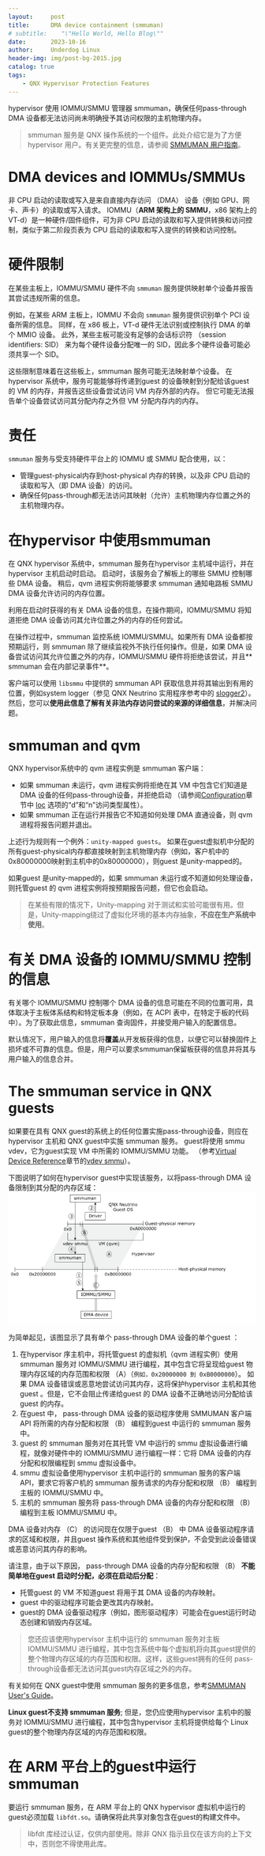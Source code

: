 ```yaml
---
layout:     post
title:      DMA device containment (smmuman)
# subtitle:    "\"Hello World, Hello Blog\""
date:       2023-10-16
author:     Underdog Linux
header-img: img/post-bg-2015.jpg
catalog: true
tags:
    - QNX Hypervisor Protection Features
---
```


hypervisor 使用 IOMMU/SMMU 管理器 smmuman，确保任何pass-through DMA 设备都无法访问尚未明确授予其访问权限的主机物理内存。

> smmuman 服务是 QNX 操作系统的一个组件。此处介绍它是为了方便hypervisor 用户。有关更完整的信息，请参阅 [SMMUMAN 用户指南](https://www.qnx.com/developers/docs/7.1/com.qnx.doc.smmuman.user/topic/about.html)。

# DMA devices and IOMMUs/SMMUs

非 CPU 启动的读取或写入是来自直接内存访问 （DMA） 设备（例如 GPU、网卡、声卡）的读取或写入请求。
IOMMU（**ARM 架构上的 SMMU**，x86 架构上的 VT-d）是一种硬件/固件组件，可为非 CPU 启动的读取和写入提供转换和访问控制，类似于第二阶段页表为 CPU 启动的读取和写入提供的转换和访问控制。

# 硬件限制

在某些主板上，IOMMU/SMMU 硬件不向 `smmuman` 服务提供映射单个设备并报告其尝试违规所需的信息。

例如，在某些 ARM 主板上，IOMMU 不会向 `smmuman` 服务提供识别单个 PCI 设备所需的信息。
同样，在 x86 板上，VT-d 硬件无法识别或控制执行 DMA 的单个 MMIO 设备。
此外，某些主板可能没有足够的会话标识符 （session identifiers: SID） 来为每个硬件设备分配唯一的 SID，因此多个硬件设备可能必须共享一个 SID。

这些限制意味着在这些板上，smmuman 服务可能无法映射单个设备。
在hypervisor 系统中，服务可能能够将传递到guest 的设备映射到分配给该guest 的 VM 的内存，并报告这些设备尝试访问 VM 内存外部的内存。
但它可能无法报告单个设备尝试访问其分配内存之外但 VM 分配内存内的内存。

# 责任

`smmuman` 服务与受支持硬件平台上的 IOMMU 或 SMMU 配合使用，以：

*   管理guest-physical内存到host-physical 内存的转换，以及非 CPU 启动的读取和写入（即 DMA 设备）的访问。
*   确保任何pass-through都无法访问其映射（允许）主机物理内存位置之外的主机物理内存。

# 在hypervisor 中使用smmuman

在 QNX hypervisor 系统中，smmuman 服务在hypervisor 主机域中运行，并在hypervisor 主机启动时启动。
启动时，该服务会了解板上的哪些 SMMU 控制哪些 DMA 设备。
稍后，qvm 进程实例将能够要求 smmuman 通知电路板 SMMU DMA 设备允许访问的内存位置。

利用在启动时获得的有关 DMA 设备的信息，在操作期间，IOMMU/SMMU 将知道拒绝 DMA 设备访问其允许位置之外的内存的任何尝试。

在操作过程中，smmuman 监控系统 IOMMU/SMMU。如果所有 DMA 设备都按预期运行，则 smmuman 除了继续监视外不执行任何操作。但是，如果 DMA 设备尝试访问其允许位置之外的内存，IOMMU/SMMU 硬件将拒绝该尝试，并且\*\* smmuman 会在内部记录事件\*\*。

客户端可以使用 `libsmmu` 中提供的 smmuman API 获取信息并将其输出到有用的位置，例如system logger（参见 QNX Neutrino 实用程序参考中的 [slogger2](https://www.qnx.com/developers/docs/7.1/com.qnx.doc.neutrino.utilities/topic/s/slogger2.html)）。
然后，您可以**使用此信息了解有关非法内存访问尝试的来源的详细信息**，并解决问题。

# smmuman and qvm
QNX hypervisor系统中的 qvm 进程实例是 smmuman 客户端：
- 如果 smmuman 未运行，qvm 进程实例将拒绝在其 VM 中包含它们知道是 DMA 设备的任何pass-through设备，并拒绝启动
（请参阅[Configuration](https://www.qnx.com/developers/docs/7.1/com.qnx.doc.hypervisor.user/topic/config/config.html)章节中 [loc](https://www.qnx.com/developers/docs/7.1/com.qnx.doc.hypervisor.user/topic/vm/pass.html#pass__loc) 选项的“d”和“n”访问类型属性）。
- 如果 smmuman 正在运行并报告它不知道如何处理 DMA 直通设备，则 qvm 进程将报告问题并退出。

上述行为规则有一个例外：`unity-mapped guests`。
如果在guest虚拟机中分配的所有guest-physical内存都直接映射到主机物理内存（例如，客户机中的0x80000000映射到主机中的0x80000000），则guest 是unity-mapped的。

如果guest 是unity-mapped的，如果 smmuman 未运行或不知道如何处理设备，则托管guest 的 qvm 进程实例将按预期报告问题，但它也会启动。

> 在某些有限的情况下，Unity-mapping 对于测试和实验可能很有用。但是，Unity-mapping绕过了虚拟化环境的基本内存抽象，**不应在生产系统中使用**。

# 有关 DMA 设备的 IOMMU/SMMU 控制的信息
有关哪个 IOMMU/SMMU 控制哪个 DMA 设备的信息可能在不同的位置可用，具体取决于主板体系结构和特定板本身（例如，在 ACPI 表中，在特定于板的代码中）。为了获取此信息，smmuman 查询固件，并接受用户输入的配置信息。

默认情况下，用户输入的信息将**覆盖**从开发板获得的信息，以便它可以替换固件上损坏或不可靠的信息。但是，用户可以要求smmuman保留板获得的信息并将其与用户输入的信息合并。

# The smmuman service in QNX guests
如果要在具有 QNX guest的系统上的任何位置实施pass-through设备，则应在hypervisor 主机和 QNX guest中实施 smmuman 服务。
guest将使用 smmu vdev，它为guest实现 VM 中所需的 IOMMU/SMMU 功能。
（参考[Virtual Device Reference](https://www.qnx.com/developers/docs/7.1/com.qnx.doc.hypervisor.user/topic/vdev_ref/vdev_ref.html)章节的[vdev smmu](https://www.qnx.com/developers/docs/7.1/com.qnx.doc.hypervisor.user/topic/vdev_ref/vdev_smmu.html)）。

下图说明了如何在hypervisor guest中实现该服务，以将pass-through DMA 设备限制到其分配的内存区域：
![smmu_guest.png](/img/smmu_guest.png)

为简单起见，该图显示了具有单个 pass-through DMA 设备的单个guest ：
1. 在hypervisor 序主机中，将托管guest 的虚拟机（qvm 进程实例）使用 smmuman 服务对 IOMMU/SMMU 进行编程，其中包含它将呈现给guest 物理内存区域的内存范围和权限 （A）（`例如，0x20000000 到 0xB0000000`）。
如果 DMA 设备错误或恶意地尝试访问其内存，这将保护hypervisor 主机和其他guest 。但是，它不会阻止传递给guest 的 DMA 设备不正确地访问分配给该guest 的内存。
2. 在guest 中， pass-through DMA 设备的驱动程序使用 SMMUMAN 客户端 API 将所需的内存分配和权限 （B） 编程到guest 中运行的 smmuman 服务中。
3. guest 的 smmuman 服务对在其托管 VM 中运行的 smmu 虚拟设备进行编程，就像对硬件中的 IOMMU/SMMU 进行编程一样：它将 DMA 设备的内存分配和权限编程到 smmu 虚拟设备中。
4. smmu 虚拟设备使用hypervisor 主机中运行的 smmuman 服务的客户端 API，要求它将客户机的 smmuman 服务请求的内存分配和权限 （B） 编程到主板的 IOMMU/SMMU 中。
5. 主机的 smmuman 服务将 pass-through DMA 设备的内存分配和权限 （B） 编程到主板 IOMMU/SMMU 中。

DMA 设备对内存 （C） 的访问现在仅限于guest  （B） 中 DMA 设备驱动程序请求的区域和权限，并且guest 操作系统和其他组件受到保护，不会受到此设备错误或恶意访问其内存的影响。

请注意，由于以下原因， pass-through DMA 设备的内存分配和权限 （B） **不能简单地在guest 启动时分配，必须在启动后分配**：
- 托管guest 的 VM 不知道guest 将用于其 DMA 设备的内存映射。
- guest 中的驱动程序可能会更改其内存映射。
- guest的 DMA 设备驱动程序（例如，图形驱动程序）可能会在guest运行时动态创建和销毁内存区域。

> 您还应该使用hypervisor 主机中运行的 smmuman 服务对主板 IOMMU/SMMU 进行编程，其中包含系统中每个虚拟机将向其guest提供的整个物理内存区域的内存范围和权限。这样，这些guest拥有的任何 pass-through设备都无法访问其guest内存区域之外的内存。


有关如何在 QNX guest中使用 smmuman 服务的更多信息，参考[SMMUMAN User's Guide](https://www.qnx.com/developers/docs/7.1/com.qnx.doc.smmuman.user/topic/about.html)。

**Linux guest不支持 smmuman 服务**;
但是，您仍应使用hypervisor 主机中的服务对 IOMMU/SMMU 进行编程，其中包含hypervisor 主机将提供给每个 Linux guest的整个物理内存区域的内存范围和权限。


# 在 ARM 平台上的guest中运行 smmuman
要运行 smmuman 服务，在 ARM 平台上的 QNX hypervisor 虚拟机中运行的guest必须加载 `libfdt.so`。请确保将此共享对象包含在guest的构建文件中。

> libfdt 库经过认证，仅供内部使用。除非 QNX 指示且仅在该方向的上下文中，否则您不得使用此库。





















